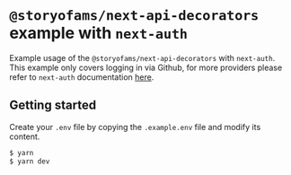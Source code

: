 # `@storyofams/next-api-decorators` example with `next-auth`

Example usage of the `@storyofams/next-api-decorators` with `next-auth`. This example only covers logging in via Github, for more providers please refer to `next-auth` documentation [here](https://next-auth.js.org/configuration/providers).

## Getting started

Create your `.env` file by copying the `.example.env` file and modify its content.

```bash
$ yarn
$ yarn dev
```
